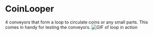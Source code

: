# CoinLooper
4 conveyors that form a loop to circulate coins or any small parts. This comes in handy for testing the conveyors. 
![](https://github.com/GemHunt/CoinLooper/blob/master/looping-MM-candy.gif "GIF of loop in action" )
